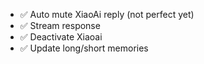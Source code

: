 - ✅ Auto mute XiaoAi reply (not perfect yet)
- ✅ Stream response
- ✅ Deactivate Xiaoai
- ✅ Update long/short memories
